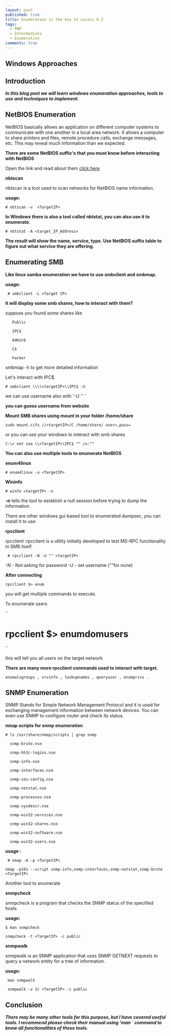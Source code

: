 ```yaml
---
layout: post
published: true
title: Enumeration is the key to sucess 6.2
tags:
  - PWP
  - Intermediate
  - Enumeration
comments: true
---
```

## Windows Approaches

## Introduction

_**In this blog post we will learn windows enumeration approaches, tools to use and techniques to implement.**_





## NetBIOS Enumeration


NetBIOS basically allows an application on different computer systems to communicate with one another in a local area network.
It allows a computer to share printers and files, remote procedure calls, exchange messages, etc.
This may reveal much information than we expected.




**There are some NetBIOS suffix's that you must know before interacting with NetBIOS**

Open the link and read about them [click here](https://docs.microsoft.com/en-us/openspecs/windows_protocols/ms-brws/0c773bdd-78e2-4d8b-8b3d-b7506849847b?redirectedfrom=MSDN)


 **nbtscan**


nbtscan is a tool used to scan networks for NetBIOS name information.



**usage:**

~~~
# nbtscan -v  <TargetIP>
~~~ 

**In Windows there is also a tool called nbtstat, you can also use it to enumerate.**

  
~~~
# nbtstat -A <target_IP_Address>
~~~


**The result will show the name, service, type. Use NetBIOS suffix table to figure out what service they are offering.**


  
  
  
## Enumerating SMB



**Like linux samba enumeration we have to use smbclient and smbmap.**


  
**usage:**

~~~
 # smbclient -L <Target IP>
~~~
  

  
**It will display some smb shares, how to interact with them?**

  
suppose you found some shares like


```
   Public
  
   IPC$
  
   Admin$
  
   C$
  
   hacker
```

smbmap -h <TargetIP> to get more detailed information


Let's interact with IPC$
  

~~~
# smbclient \\\\<targetIP>\\IPC$ -U 
~~~
  

we can use username also with '-U '<Username>' '
  


**you can guess username from website**
  
  
  
  

**Mount SMB shares using mount in your folder /home/share**

~~~
sudo mount.cifs //<targetIP>/C /home/share/ user=,pass=
~~~

or you can use your windows to interact with smb shares

~~~
C:\> net use \\<TargetIP>\IPC$ "" /u:""
~~~

  
  
**You can also use multiple tools to enumerate NetBIOS**

  
**enum4linux**

~~~
# enum4linux -a <TargetIP>
~~~

**Wininfo**

~~~
# winfo <targetIP> -n
~~~

**-n** tells the tool to establish a null session before trying to dump the information.

There are other windows gui based tool to enumerated dumpsec, you can install it to use

  
  
  
**rpcclient**

  

rpcclient  :rpcclient is a utility initially developed to test MS-RPC functionality in SMB itself.

~~~
 # rpcclient -N -U "" <targetIP>
~~~

-N - Not asking for password
-U - set username (""for none)


**After connecting**

``
   rpcclient $> enum
``

  
  
you will get multiple commands to execute.

To enumerate users 

``
   # rpcclient $> enumdomusers
``
  
this will tell you all users on the target network

**There are many more rpcclient commands used to interact with target.**

``
enumalsgroups , srvinfo , lookupnames ,
queryuser , enumprivs .
``


## SNMP Enumeration


SNMP Stands for Simple Network Management Protocol and it is used for exchanging management information between network devices.
You can even use SNMP to configure router and check its status.


**nmap scripts for snmp enumeration**

```
# ls /usr/share/nmap/scripts | grep snmp

  snmp-brute.nse

  snmp-hh3c-logins.nse

  snmp-info.nse

  snmp-interfaces.nse

  snmp-ios-config.nse

  snmp-netstat.nse

  snmp-processes.nse

  snmp-sysdescr.nse

  snmp-win32-services.nse

  snmp-win32-shares.nse

  snmp-win32-software.nse

  snmp-win32-users.nse
```

**usage :**

~~~
 # nmap -A -p <TargetIP> 
~~~
  
~~~ 
nmap -p161 --script snmp-info,snmp-interfaces,snmp-netstat,snmp-brute <TargetIP>
~~~

Another tool to enumerate
  
  

**snmpcheck**
  
snmpcheck  is  a  program  that checks the SNMP status of the specified hosts
  
  
**usage:**

~~~
$ man snmpcheck
~~~

~~~
snmpcheck -t <TargetIP> -c public
~~~

  
  
  
  
  
**snmpwalk**

snmpwalk is an SNMP application that  uses  SNMP  GETNEXT  requests  to query a network entity for a tree of information.
  
  
  
  
**usage:**

```
 man snmpwalk
```
```
 snmpwalk -v 2c <TargetIP> -c public
```
  
  
  
  
  
## Conclusion

**_There may be many other tools for this purpose, but I have covered useful tools. I recommend please check their manual using 'man <toolname>` command to know all functionalities of these tools._**
